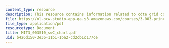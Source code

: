 ```yaml
---
content_type: resource
description: This resource contains information related to cdte grid connected systems.
file: https://ol-ocw-studio-app-qa.s3.amazonaws.com/courses/3-003-principles-of-engineering-practice-spring-2010/b426d1503e3611b11ba2cd2cb1c177ce_MIT3_003S10_swC_chart.pdf
file_type: application/pdf
resourcetype: Document
title: MIT3_003S10_swC_chart.pdf
uid: b426d150-3e36-11b1-1ba2-cd2cb1c177ce
---
```

